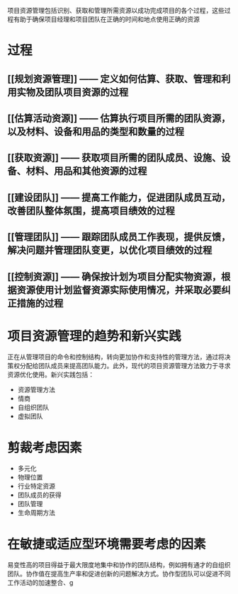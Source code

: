 项目资源管理包括识别、获取和管理所需资源以成功完成项目的各个过程，这些过程有助于确保项目经理和项目团队在正确的时间和地点使用正确的资源

# 过程
## [[规划资源管理]]  —— 定义如何估算、获取、管理和利用实物及团队项目资源的过程

## [[估算活动资源]] —— 估算执行项目所需的团队资源，以及材料、设备和用品的类型和数量的过程

## [[获取资源]] —— 获取项目所需的团队成员、设施、设备、材料、用品和其他资源的过程

## [[建设团队]] —— 提高工作能力，促进团队成员互动，改善团队整体氛围，提高项目绩效的过程

## [[管理团队]] —— 跟踪团队成员工作表现，提供反馈，解决问题并管理团队变更，以优化项目绩效的过程

## [[控制资源]] —— 确保按计划为项目分配实物资源，根据资源使用计划监督资源实际使用情况，并采取必要纠正措施的过程

# 项目资源管理的趋势和新兴实践
正在从管理项目的命令和控制结构，转向更加协作和支持性的管理方法，通过将决策权分配给团队成员来提高团队能力。此外，现代的项目资源管理方法致力于寻求资源优化使用。新兴实践包括：
+ 资源管理方法
+ 情商
+ 自组织团队
+ 虚拟团队

# 剪裁考虑因素
+ 多元化
+ 物理位置
+ 行业特定资源
+ 团队成员的获得
+ 团队管理
+ 生命周期方法

# 在敏捷或适应型环境需要考虑的因素
易变性高的项目得益于最大限度地集中和协作的团队结构，例如拥有通才的自组织团队。协作值在提高生产率和促进创新的问题解决方式。协作型团队可以促进不同工作活动的加速整合、g